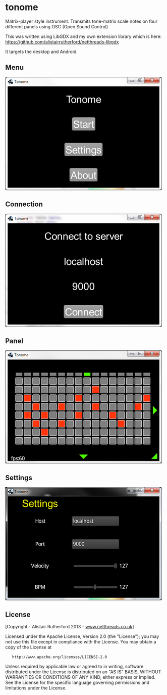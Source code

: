 tonome
======

Matrix-player style instrument. Transmits tone-matrix scale notes on four different panels using OSC (Open Sound Control)

This was written using LibGDX and my own extension library which is here: https://github.com/alistairrutherford/netthreads-libgdx

It targets the desktop and Android.

Menu
-----
![Menu](https://github.com/alistairrutherford/images/raw/master/tonome0.png)

Connection
-----------
![Menu](https://github.com/alistairrutherford/images/raw/master/tonome3.png)

Panel
-----
![Menu](https://github.com/alistairrutherford/images/raw/master/tonome1.png)

Settings  
--------
![Menu](https://github.com/alistairrutherford/images/raw/master/tonome2.png)


License
--------
[Copyright - Alistair Rutherford 2013 - www.netthreads.co.uk]

Licensed under the Apache License, Version 2.0 (the "License");
   you may not use this file except in compliance with the License.
   You may obtain a copy of the License at

       http://www.apache.org/licenses/LICENSE-2.0

   Unless required by applicable law or agreed to in writing, software
   distributed under the License is distributed on an "AS IS" BASIS,
   WITHOUT WARRANTIES OR CONDITIONS OF ANY KIND, either express or implied.
   See the License for the specific language governing permissions and
   limitations under the License.
